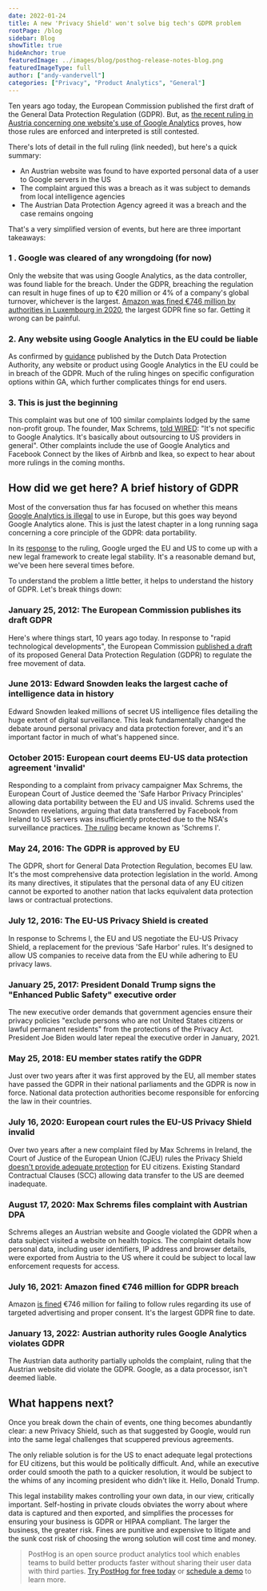 ```yaml
---
date: 2022-01-24
title: A new 'Privacy Shield' won't solve big tech's GDPR problem
rootPage: /blog
sidebar: Blog
showTitle: true
hideAnchor: true
featuredImage: ../images/blog/posthog-release-notes-blog.png
featuredImageType: full
author: ["andy-vandervell"]
categories: ["Privacy", "Product Analytics", "General"]
---
```


Ten years ago today, the European Commission published the first draft of the General Data Protection Regulation (GDPR). But, as [the recent ruling in Austria concerning one website's use of Google Analytics](https://isgoogleanalyticsillegal.com/) proves, how those rules are enforced and interpreted is still contested.

There's lots of detail in the full ruling (link needed), but here's a quick summary:

- An Austrian website was found to have exported personal data of a user to Google servers in the US
- The complaint argued this was a breach as it was subject to demands from local intelligence agencies
- The Austrian Data Protection Agency agreed it was a breach and the case remains ongoing 

That's a very simplified version of events, but here are three important takeaways:

### 1 . Google was cleared of any wrongdoing (for now)
Only the website that was using Google Analytics, as the data controller, was found liable for the breach. Under the GDPR, breaching the regulation can result in huge fines of up to €20 million or 4% of a company's global turnover, whichever is the largest. [Amazon was fined €746 million by authorities in Luxembourg in 2020](https://www.bbc.co.uk/news/business-58024116), the largest GDPR fine so far. Getting it wrong can be painful.

### 2. Any website using Google Analytics in the EU could be liable
As confirmed by [guidance](https://tweakers.net/nieuws/192020/autoriteit-persoonsgegevens-waarschuwt-voor-mogelijk-verbod-op-google-analytics.html) published by the Dutch Data Protection Authority, any website or product using Google Analytics in the EU could be in breach of the GDPR. Much of the ruling hinges on specific configuration options within GA, which further complicates things for end users.

### 3. This is just the beginning
This complaint was but one of 100 similar complaints lodged by the same non-profit group. The founder, Max Schrems, [told WIRED](https://www.wired.co.uk/article/google-analytics-europe-austria-privacy-shield): "It's not specific to Google Analytics. It's basically about outsourcing to US providers in general". Other complaints include the use of Google Analytics and Facebook Connect by the likes of Airbnb and Ikea, so expect to hear about more rulings in the coming months.

## How did we get here? A brief history of GDPR
Most of the conversation thus far has focused on whether this means [Google Analytics is illegal](https://isgoogleanalyticsillegal.com/) to use in Europe, but this goes way beyond Google Analytics alone. This is just the latest chapter in a long running saga concerning a core principle of the GDPR: data portability.

In its [response](https://blog.google/around-the-globe/google-europe/its-time-for-a-new-eu-us-data-transfer-framework/) to the ruling, Google urged the EU and US to come up with a new legal framework to create legal stability. It's a reasonable demand but, we've been here several times before.

To understand the problem a little better, it helps to understand the history of GDPR. Let's break things down: 

### January 25, 2012: The European Commission publishes its draft GDPR
Here's where things start, 10 years ago today. In response to "rapid technological developments", the European Commission [published a draft](https://web.archive.org/web/20121203024154/http://ec.europa.eu/justice/data-protection/document/review2012/com_2012_11_en.pdf) of its proposed General Data Protection Regulation (GDPR) to regulate the free movement of data. 

### June 2013: Edward Snowden leaks the largest cache of intelligence data in history
Edward Snowden leaked millions of secret US intelligence files detailing the huge extent of digital surveillance. This leak fundamentally changed the debate around personal privacy and data protection forever, and it's an important factor in much of what's happened since.

### October 2015: European court deems EU-US data protection agreement 'invalid'
Responding to a complaint from privacy campaigner Max Schrems, the European Court of Justice deemed the 'Safe Harbor Privacy Principles' allowing data portability between the EU and US invalid. Schrems used the Snowden revelations, arguing that data transferred by Facebook from Ireland to US servers was insufficiently protected due to the NSA's surveillance practices. [The ruling](https://iapp.org/resources/article/schrems-i/) became known as 'Schrems I'.

### May 24, 2016: The GDPR is approved by EU
The GDPR, short for General Data Protection Regulation, becomes EU law. It's the most comprehensive data protection legislation in the world. Among its many directives, it stipulates that the personal data of any EU citizen cannot be exported to another nation that lacks equivalent data protection laws or contractual protections.   

### July 12, 2016: The EU-US Privacy Shield is created
In response to Schrems I, the EU and US negotiate the EU-US Privacy Shield, a replacement for the previous 'Safe Harbor' rules. It's designed to allow US companies to receive data from the EU while adhering to EU privacy laws.

### January 25, 2017: President Donald Trump signs the "Enhanced Public Safety" executive order
The new executive order demands that government agencies ensure their privacy policies "exclude persons who are not United States citizens or lawful permanent residents" from the protections of the Privacy Act. President Joe Biden would later repeal the executive order in January, 2021.

### May 25, 2018: EU member states ratify the GDPR
Just over two years after it was first approved by the EU, all member states have passed the GDPR in their national parliaments and the GDPR is now in force. National data protection authorities become responsible for enforcing the law in their countries.

### July 16, 2020: European court rules the EU-US Privacy Shield invalid
Over two years after a new complaint filed by Max Schrems in Ireland, the Court of Justice of the European Union (CJEU) rules the Privacy Shield [doesn't provide adequate protection](https://gdprhub.eu/index.php?title=CJEU_-_C-311/18_-_Schrems_II) for EU citizens. Existing Standard Contractual Clauses (SCC) allowing data transfer to the US are deemed inadequate.

### August 17, 2020: Max Schrems files complaint with Austrian DPA
Schrems alleges an Austrian website and Google violated the GDPR when a data subject visited a website on health topics. The complaint details how personal data, including user identifiers, IP address and browser details, were exported from Austria to the US where it could be subject to local law enforcement requests for access.

### July 16, 2021: Amazon fined €746 million for GDPR breach
Amazon [is fined](https://www.wired.co.uk/article/amazon-gdpr-fine) €746 million for failing to follow rules regarding its use of targeted advertising and proper consent. It's the largest GDPR fine to date.

### January 13, 2022: Austrian authority rules Google Analytics violates GDPR
The Austrian data authority partially upholds the complaint, ruling that the Austrian website did violate the GDPR. Google, as a data processor, isn't deemed liable.

## What happens next?
Once you break down the chain of events, one thing becomes abundantly clear: a new Privacy Shield, such as that suggested by Google, would run into the same legal challenges that scuppered previous agreements. 

The only reliable solution is for the US to enact adequate legal protections for EU citizens, but this would be politically difficult. And, while an executive order could smooth the path to a quicker resolution, it would be subject to the whims of any incoming president who didn't like it. Hello, Donald Trump. 

This legal instability makes controlling your own data, in our view, critically important. Self-hosting in private clouds obviates the worry about where data is captured and then exported, and simplifies the processes for ensuring your business is GDPR or HIPAA compliant. The larger the business, the greater risk. Fines are punitive and expensive to litigate and the sunk cost risk of choosing the wrong solution will cost time and money.

> PostHog is an open source product analytics tool which enables teams to build better products faster without sharing their user data with third parties. [Try PostHog for free today](/signup) or [schedule a demo](/book-a-demo) to learn more.
